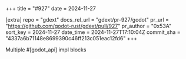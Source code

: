 +++
title = "#927"
date = 2024-11-27

[extra]
repo = "gdext"
docs_rel_url = "gdext/pr-927/godot"
pr_url = "https://github.com/godot-rust/gdext/pull/927"
pr_author = "0x53A"
sort_key = 2024-11-27
date_time = 2024-11-27T17:10:04Z
commit_sha = "4337a6b71148e8699390c46ff213c051eac12fd6"
+++

Multiple #[godot_api] impl blocks
